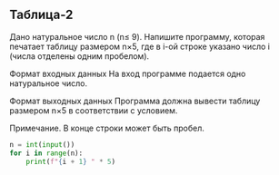 ## Таблица-2
Дано натуральное число n (n≤ 9). Напишите программу, которая печатает таблицу размером n×5, где в i-ой строке указано число i (числа отделены одним пробелом).

Формат входных данных
На вход программе подается одно натуральное число.

Формат выходных данных
Программа должна вывести таблицу размером n×5 в соответствии с условием.

Примечание. В конце строки может быть пробел.

```python
n = int(input())
for i in range(n):
    print(f"{i + 1} " * 5)
```